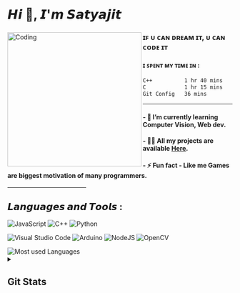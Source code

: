 <h1 align="left">𝙃𝙞 👋, 𝙄'𝙢 𝙎𝙖𝙩𝙮𝙖𝙟𝙞𝙩</h1>
<!-- <h2 align="center">A student of CS, continuously evolving with each Line of code</h2> 

<!------------------------------------------------------------------------------------------->

<div>
<!-- Image on the left -->
<img width="300" align="left" align="" alt="Coding" src="https://github.com/PuL5TaR/music_visualizer32/assets/77431114/81ee1b50-8712-4d73-aa0c-63beccc6bd55">

<!------------------------------------------------------------------------------------------->
### ɪꜰ ᴜ ᴄᴀɴ ᴅʀᴇᴀᴍ ɪᴛ, ᴜ ᴄᴀɴ ᴄᴏᴅᴇ ɪᴛ

<!-- Coding time stats on the right -->
#### ɪ ꜱᴘᴇɴᴛ ᴍʏ ᴛɪᴍᴇ ɪɴ : 
<!--START_SECTION:waka-->

```txt
C++          1 hr 40 mins    ██████████▒░░░░░░░░░░░░░░   41.51 %
C            1 hr 15 mins    ███████▓░░░░░░░░░░░░░░░░░   31.10 %
Git Config   36 mins         ███▓░░░░░░░░░░░░░░░░░░░░░   14.97 %
```

<!--END_SECTION:waka-->  

</div><hr>
    
#### - 🌱 I’m currently learning **Computer Vision, Web dev**.
  
#### - 👨‍💻 All my projects are available [Here](https://github.com/PuL5TaR?tab=repositories).
<!-- #### - 📫 Reach me at **- myemail@email.com** -->
#### - ⚡ Fun fact **- Like me Games are biggest motivation of many programmers**.

<!------------------------------------------------------------------------------------------->
<hr width="35%" size="1px">

## 𝙇𝙖𝙣𝙜𝙪𝙖𝙜𝙚𝙨 𝙖𝙣𝙙 𝙏𝙤𝙤𝙡𝙨 : 
    
![JavaScript](https://img.shields.io/badge/javascript-%23323330.svg?style=for-the-badge&logo=javascript&logoColor=%23F7DF1E)
![C++](https://img.shields.io/badge/c++-%2300599C.svg?style=for-the-badge&logo=c%2B%2B&logoColor=white)
![Python](https://img.shields.io/badge/python-3670A0?style=for-the-badge&logo=python&logoColor=ffdd54)

![Visual Studio Code](https://img.shields.io/badge/Visual%20Studio%20Code-0078d7.svg?style=for-the-badge&logo=visual-studio-code&logoColor=white)
![Arduino](https://img.shields.io/badge/-Arduino-00979D?style=for-the-badge&logo=Arduino&logoColor=white)
![NodeJS](https://img.shields.io/badge/node.js-6DA55F?style=for-the-badge&logo=node.js&logoColor=white)
![OpenCV](https://img.shields.io/badge/opencv-%23white.svg?style=for-the-badge&logo=opencv&logoColor=white)

<img src="https://github-readme-stats.vercel.app/api/top-langs?username=pul5tar&show_icons=true&theme=transparent&layout=compact&custom_title=Languages+I+mostly+used+:" alt="Most used Languages"/>

<!------------------------------------------------------------------------------------------->

<details close> 
  <summary><h2>Git Stats</h2></summary>
    <!-- <img src="https://github-readme-stats.vercel.app/api?username=pul5tar&show_icons=true&locale=en&theme=highcontrast" alt="Github stats"/>
        <br> -->
    <img src="https://github-readme-streak-stats.herokuapp.com/?user=pul5tar&theme=merko" alt="Current & Total Streak"/>
    <br><br>
    <a href="https://app.daily.dev/PuL5Tar"><img src="https://api.daily.dev/devcards/66ee5feb68f843f287b2212e4efec70d.png?r=hjw" width="200" alt="Satyajit Nayak's Dev Card"/></a>
</details>


<!------OPTIONAL------------------------------------------------------------------------------------

[![Wakatime stats](https://github-readme-stats.vercel.app/api/wakatime?username=pul5tar&theme=highcontras)](https://github.com/PuL5TaR/github-readme-stats)
-->
